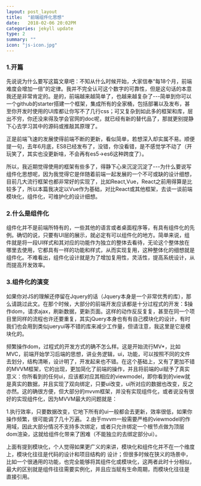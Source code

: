 ```yaml
---
layout: post_layout
title:  "前端组件化思想"
date:   2018-02-06 20:02PM
categories: jekyll update
type: 2
summary: ""
icon: "js-icon.jpg"
---
```


### 1.开篇

先说说为什么要写这篇文章吧：不知从什么时候开始，大家信奉“每18个月，前端难度会增加一倍”的定律。我并不完全认可这个数字的可靠性，但是这句话的本意我还是非常肯定的。是的，前端越来越简单了，也越来越复杂了---简单到你可以一个github的starter搭建一个框架，集成所有的全家桶，包括部署以及发布，甚至你开发时使用的UI库都让你写不了几行css；可又复杂到如此多的框架和库，层出不穷，你还没来得及学会官网的doc呢，就已经有新的替代品了，那就更别提静下心去学习其中的源码或推敲其原理了。

正是前端飞速的发展使得前端不断的更新，看似简单，若想深入却实属不易。顺便提一句，去年6月底，ES8已经发布了，没错，你没看错，是不感觉学不动了（开玩笑了，其实也没更新啥，不会再有es5->es6这种跨度了）。

所以，我近期觉得使用的框架有些多了，得静下心来沉淀沉淀了---为什么要说写组件化思想呢，因为我觉得它是伴随着前端一起发展的一个不可或缺的设计细想，目前几大流行框架也都非常好的实现了，比如React,Vue，React之前用得算是比较多了，所以本篇我决定以Vue作为基础，对比React或其他框架，去谈一谈前端模块化，组件化，可维护化的设计细想。

### 2.什么是组件化

组件化并不是前端所特有的，一些其他的语言或者桌面程序等，有具有组件化的先例。确切的说，只要有UI层的展示，就必定有可以组件化的地方。简单来说，组件就是将一段UI样式和其对应的功能作为独立的整体去看待，无论这个整体放在哪里去使用，它都具有一样的功能和样式，从而实现复用，这种整体化的细想就是组件化。不难看出，组件化设计就是为了增加复用性，灵活性，提高系统设计，从而提高开发效率。

### 3.组件化的演变

如果你对JS的理解还停留在Jquery的话（Jquery本身是一个非常优秀的库），那么请跳过此文。在那个时候，大部分的前端开发应该都是十分过程式的开发：$操作dom，请求ajax，刷新数据，更新页面。这样的动作反反复复，甚至在同一个项目里同样的流程也许还要重复，其实jQuery本身也有有自己模块化的设计，有时我们也会用到类似jueryui等不错的库来减少工作量，但请注意，我这里是它是模块化的。

频繁操作dom，过程式的开发方式的确不怎么样。这是开始流行MV*，比如MVC，前端开始学习后端的思想，讲业务逻辑，ui，功能，可以按照不同的文件去划分，结构清晰，设计明了，开发起来也不错。在这个基础上，又有了更加不错的MVVM框架，它的出现，更加简化了前端的操作，并且将前端的ui赋予了真实意义：你所看到的任何ui，应该都对应其相应的viewmodel，即你看到的view就是真实的数据，并且实现了双向绑定，只要ui改变，ui所对应的数据也改变，反之亦然。这的确很方便，但大部分的mvvm框架，并没有实现组件化，或者说没有很好的实现组件化，因为MVVM最大的问题就是：

1.执行效率，只要数据改变，它地下所有的ui一般都会去更新，效率很低，如果你操作频繁，很可能调了几十万遍。
2.由于mvvm一般需要严格的viewmodel的作用域，因此大部分情况不支持多次绑定，或者只允许绑定一个根节点做为顶层dom渲染，这就给组件化带来了困难（不能独立的去绑定部分ui）。

上面有提到模块化，个人觉得如果更广义的来讲，模块化和组件化并不在一个维度上，模块化往往是代码的设计和项目结构的 设计；但很多时候在狭义的场景中，比如一个很通用的功能，也完全能够将其组件化或模块化，这两者此时十分相似，最大的区别就是组件往往需要实例化，并且应当赋有生命周期，而模块化往往是 直接引用。